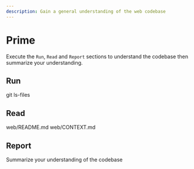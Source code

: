 ```yaml
---
description: Gain a general understanding of the web codebase
---
```


# Prime

Execute the `Run`, `Read` and `Report` sections to understand the codebase then 
summarize your understanding.

## Run

git ls-files

## Read

web/README.md
web/CONTEXT.md

## Report

Summarize your understanding of the codebase
